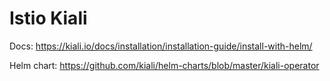 # Istio Kiali

Docs: https://kiali.io/docs/installation/installation-guide/install-with-helm/

Helm chart: https://github.com/kiali/helm-charts/blob/master/kiali-operator
